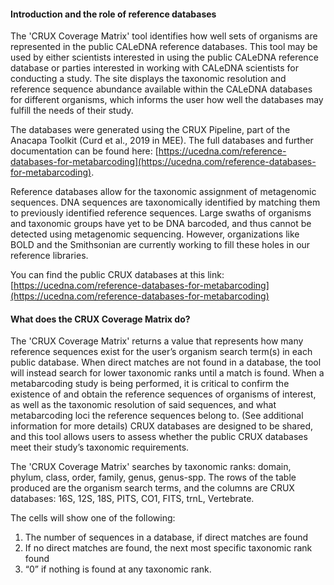 #### Introduction and the role of reference databases

The 'CRUX Coverage Matrix' tool identifies how well sets of organisms are represented in the public CALeDNA reference databases. This tool may be used by either scientists interested in using the public CALeDNA reference database or parties interested in working with CALeDNA scientists for conducting a study. The site displays the taxonomic resolution and reference sequence abundance available within the CALeDNA databases for different organisms, which informs the user how well the databases may fulfill the needs of their study.

The databases were generated using the CRUX Pipeline, part of the Anacapa Toolkit (Curd et al., 2019 in MEE). The full databases and further documentation can be found here: [https://ucedna.com/reference-databases-for-metabarcoding](https://ucedna.com/reference-databases-for-metabarcoding).

Reference databases allow for the taxonomic assignment of metagenomic sequences. DNA sequences are taxonomically identified by matching them to previously identified reference sequences. Large swaths of organisms and taxonomic groups have yet to be DNA barcoded, and thus cannot be detected using metagenomic sequencing. However, organizations like BOLD and the Smithsonian are currently working to fill these holes in our reference libraries.

You can find the public CRUX databases at this link: [https://ucedna.com/reference-databases-for-metabarcoding](https://ucedna.com/reference-databases-for-metabarcoding)

#### What does the CRUX Coverage Matrix do?

The 'CRUX Coverage Matrix' returns a value that represents how many reference sequences exist for the user’s organism search term(s) in each public database. When direct matches are not found in a database, the tool will instead search for lower taxonomic ranks until a match is found. When a metabarcoding study is being performed, it is critical to confirm the existence of and obtain the reference sequences of organisms of interest, as well as the taxonomic resolution of said sequences, and what metabarcoding loci the reference sequences belong to. (See additional information for more details) CRUX databases are designed to be shared, and this tool allows users to assess whether the public CRUX databases meet their study’s taxonomic requirements.

The 'CRUX Coverage Matrix' searches by taxonomic ranks: domain, phylum, class, order, family, genus, genus-spp. The rows of the table produced are the organism search terms, and the columns are CRUX databases: 16S, 12S, 18S, PITS, CO1, FITS, trnL, Vertebrate.

The cells will show one of the following:
1. The number of sequences in a database, if direct matches are found
2. If no direct matches are found, the next most specific taxonomic rank found
3. “0” if nothing is found at any taxonomic rank.
